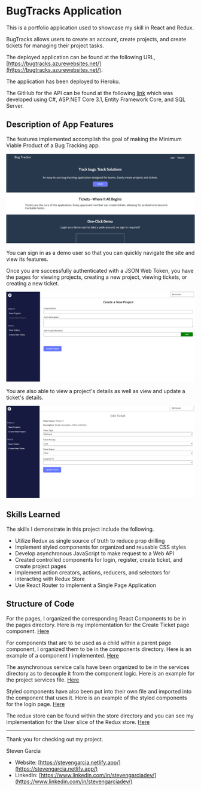 # BugTracks Application

This is a portfolio application used to showcase my skill in React and Redux.

BugTracks allows users to create an account, create projects, and create tickets for managing
their project tasks.

The deployed application can be found at the following URL, [https://bugtracks.azurewebsites.net/](https://bugtracks.azurewebsites.net/).

The application has been deployed to Heroku.

The GitHub for the API can be found at the following [link](https://github.com/stevenGarciaDev/BugTrackerAPI) which was developed using C#, ASP.NET Core 3.1, Entity Framework Core, and SQL Server.

## Description of App Features

The features implemented accomplish the goal of making the Minimum Viable Product of a Bug Tracking app.

![Landing Page](https://github.com/stevenGarciaDev/BugTrackerUI/blob/master/docs/landingPage_bugtracks.PNG "Landing Page")

You can sign in as a demo user so that you can quickly navigate the site and view its features.

Once you are successfully authenticated with a JSON Web Token, you have the pages for viewing projects,
creating a new project, viewing tickets, or creating a new ticket.

![Create a Project](https://github.com/stevenGarciaDev/BugTrackerUI/blob/master/docs/createProject_bugTracks.PNG "Create Project Page")

You are also able to view a project's details as well as view and update a ticket's details.

![Edit a Ticket](https://github.com/stevenGarciaDev/BugTrackerUI/blob/master/docs/editTicket_bugTracks.PNG "Edit a Ticket")

## Skills Learned

The skills I demonstrate in this project include the following.

- Utilize Redux as single source of truth to reduce prop drilling
- Implement styled components for organized and reusable CSS styles
- Develop asynchronous JavaScript to make request to a Web API
- Created controlled components for login, register, create ticket, and create project pages
- Implement action creators, actions, reducers, and selectors for interacting with Redux Store
- Use React Router to implement a Single Page Application

## Structure of Code

For the pages, I organized the corresponding React Components to be in the pages directory. Here is my implementation for the Create Ticket page component. [Here](https://github.com/stevenGarciaDev/BugTrackerUI/blob/master/src/pages/create-ticket/create-ticket.js)

For components that are to be used as a child within a parent page component, I organized them to be in the components directory.
Here is an example of a component I implemented. [Here](https://github.com/stevenGarciaDev/BugTrackerUI/blob/master/src/components/add-project-member-input/add-project-member-input.js)

The asynchronous service calls have been organized to be in the services directory as to decouple it from the component logic.
Here is an example for the project services file. [Here](https://github.com/stevenGarciaDev/BugTrackerUI/blob/master/src/services/projectService.js)

Styled components have also been put into their own file
and imported into the component that uses it. Here is an example of the styled components for the login page. [Here](https://github.com/stevenGarciaDev/BugTrackerUI/blob/master/src/pages/login/login.styles.js)

The redux store can be found within the store directory and you can see my implementation for the User slice of the Redux store. [Here](https://github.com/stevenGarciaDev/BugTrackerUI/tree/master/src/store/user)

<hr >

Thank you for checking out my project.

Steven Garcia

- Website: [https://stevengarcia.netlify.app/](https://stevengarcia.netlify.app/)
- LinkedIn: [https://www.linkedin.com/in/stevengarciadev/](https://www.linkedin.com/in/stevengarciadev/)
